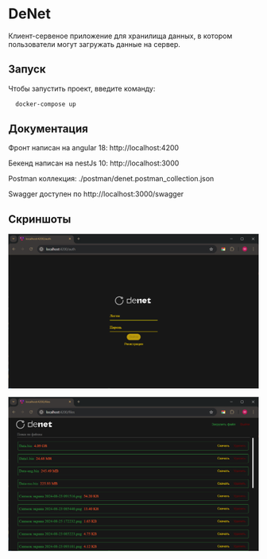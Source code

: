 
# DeNet

Клиент-сервеное приложение для хранилища данных, в котором пользователи могут загружать данные на сервер.


## Запуск

Чтобы запустить проект, введите команду:

```bash
  docker-compose up
```

## Документация

Фронт написан на angular 18: http://localhost:4200

Бекенд написан на nestJs 10: http://localhost:3000

Postman коллекция: ./postman/denet.postman_collection.json

Swagger доступен по http://localhost:3000/swagger
## Скриншоты

![Image alt](https://github.com/Onofriichuk/DeNet/raw/main/screenshots/auth.png)

![Image alt](https://github.com/Onofriichuk/DeNet/raw/main/screenshots/files.png)

